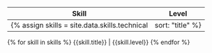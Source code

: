 | Skill | Level |
| ---- | ---- |
{% assign skills = site.data.skills.technical | sort: "title" %}
{% for skill in skills %}
    {{skill.title}} | {{skill.level}}
{% endfor %}